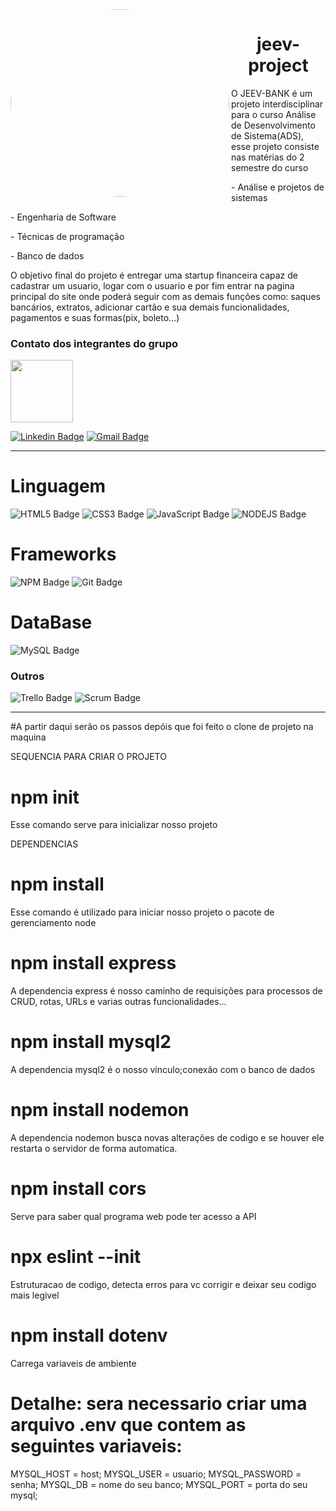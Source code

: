
<img align="left" alt="jpg" src="https://i.imgur.com/VdiqGsc.jpg" width="350" height="300" style="border-radius:50%"/>
<h1 align=center> jeev-project</h1>
<p>O JEEV-BANK é um projeto interdisciplinar para o curso Análise de Desenvolvimento de Sistema(ADS), esse projeto consiste nas matérias do 2 semestre do curso
<p> - Análise e projetos de sistemas </p>
<p> - Engenharia de Software</p> 
<p> - Técnicas de programação</p>
<p> - Banco de dados</p>
<p> O objetivo final do projeto é entregar uma startup financeira capaz de cadastrar um usuario, logar com o usuario e por fim entrar na pagina principal do site onde poderá seguir com as demais funções como: saques bancários, extratos, adicionar cartão e sua demais funcionalidades, pagamentos e suas formas(pix, boleto...)
</p>
 
 ### Contato dos integrantes do grupo
 <div style="border:3px" >
  <img src="https://i.imgur.com/U8SBpYQ.jpg" width="100" height="100" />
 </div>


[![Linkedin Badge](https://img.shields.io/badge/-LinkedIn-blue?style=flat-square&logo=Linkedin&logoColor=white&link=link_do_seu_perfil_no_linkedin)](https://www.linkedin.com/in/erick-alan-7bb92b1b4/)
[![Gmail Badge](https://img.shields.io/badge/-Gmail-c14438?style=flat-square&logo=Gmail&logoColor=white&link=mailto:seu_email)](erickalan068@gmail.com)

---

# Linguagem
 ![HTML5 Badge](https://img.shields.io/badge/HTML5-E34F26?style=for-the-badge&logo=html5&logoColor=white)
 ![CSS3 Badge](https://img.shields.io/badge/CSS3-1572B6?style=for-the-badge&logo=css3&logoColor=white)
 ![JavaScript Badge](https://img.shields.io/badge/JavaScript-F7DF1E?style=for-the-badge&logo=javascript&logoColor=black)
 ![NODEJS Badge](https://img.shields.io/badge/Node.js-43853D?style=for-the-badge&logo=node.js&logoColor=white)

# Frameworks

![NPM Badge](https://img.shields.io/badge/npm-CB3837?style=for-the-badge&logo=npm&logoColor=white)
![Git Badge](https://img.shields.io/badge/Git-F05032?style=for-the-badge&logo=git&logoColor=white)
 
 # DataBase
 
 ![MySQL Badge](https://img.shields.io/badge/MySQL-00000F?style=for-the-badge&logo=mysql&logoColor=white)
 
### Outros

 ![Trello Badge](https://img.shields.io/badge/Trello-blue?style=for-the-badge&logo=trello&logoColor=white)
 ![Scrum Badge](https://img.shields.io/badge/Scrum-00000F?style=for-the-badge&logo=scrum&logoColor=white)

----
#A partir daqui serão os passos depóis que foi feito o clone de projeto na maquina

SEQUENCIA PARA CRIAR O PROJETO

# npm init
Esse comando serve para inicializar nosso projeto

DEPENDENCIAS

# npm install 
Esse comando é utilizado para iniciar nosso projeto o pacote de gerenciamento node

# npm install express
A dependencia express é nosso caminho de requisições para processos de CRUD, rotas, URLs e varias outras funcionalidades...

# npm install mysql2
A dependencia mysql2 é o nosso vinculo;conexão com o banco de dados

# npm install nodemon
A dependencia nodemon busca novas alterações de codigo e se houver ele restarta o servidor de forma automatica.

# npm install cors 
Serve para saber qual programa web pode ter acesso a API 

# npx eslint --init 
Estruturacao de codigo, detecta erros para vc corrigir e deixar seu codigo mais legivel 

# npm install dotenv 
Carrega variaveis de ambiente

# Detalhe: sera necessario criar uma arquivo .env que contem as seguintes variaveis:
MYSQL_HOST = host;
MYSQL_USER = usuario;
MYSQL_PASSWORD = senha;
MYSQL_DB = nome do seu banco;
MYSQL_PORT = porta do seu mysql;



